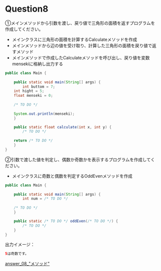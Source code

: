   
# Question8

①メインメソッドから引数を渡し、戻り値で三角形の面積を返すプログラムを作成してください。

 - メインクラスに三角形の面積を計算するCalculateメソッドを作成
 - メインメソッドから辺の値を受け取り、計算した三角形の面積を戻り値で返すメソッド
 - メインメソッドで作成したCalculateメソッドを呼び出し、戻り値を変数mensekiに格納し出力する

```java
public class Main {
 
    public static void main(String[] args) {
        int buttom = 7;
	int hight = 5;
	float menseki = 0;
	
	/* TO DO */
	
	System.out.println(menseki);
    }

    public static float calculate(int x, int y) {
        /* TO DO */
	
	return /* TO DO */
    }
}
```

②引数で渡した値を判定し、偶数か奇数かを表示するプログラムを作成してください。  

 - メインクラスに奇数と偶数を判定するOddEvenメソッドを作成

```java
public class Main {
 
    public static void main(String[] args) {
        int num = /* TO DO */
	
	/* TO DO */
    }

    public static /* TO DO */ oddEven(/* TO DO */) {
        /* TO DO */
    }
}
```

出力イメージ：
```java
5は奇数です。
```

[answer_08_"メソッド"](https://github.com/ktsuru-cw/Java_training/blob/master/Answer/answer_08_%22%E3%83%A1%E3%82%BD%E3%83%83%E3%83%89%22.md)
